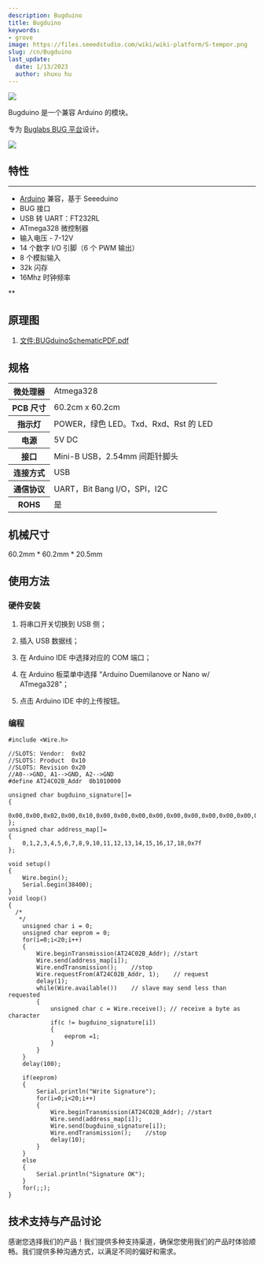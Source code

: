 ```yaml
---
description: Bugduino
title: Bugduino
keywords:
- grove
image: https://files.seeedstudio.com/wiki/wiki-platform/S-tempor.png
slug: /cn/Bugduino
last_update:
  date: 1/13/2023
  author: shuxu hu
---
```

![](https://files.seeedstudio.com/wiki/Bugduino/img/Bugduino-V2r0-Front.jpg)

Bugduino 是一个兼容 Arduino 的模块。

专为 [Buglabs BUG 平台](http://www.buglabs.net/)设计。

[![](https://files.seeedstudio.com/wiki/Seeed-WiKi/docs/images/300px-Get_One_Now_Banner-ragular.png)](https://www.seeedstudio.com/Bugduino-V2.0-p-863.html)

## 特性
---
*   [Arduino](https://arduino.cc) 兼容，基于 Seeeduino
*   BUG 接口
*   USB 转 UART：FT232RL
*   ATmega328 微控制器
*   输入电压 - 7-12V
*   14 个数字 I/O 引脚（6 个 PWM 输出）
*   8 个模拟输入
*   32k 闪存
*   16Mhz 时钟频率

**

## 原理图

1.  [文件:BUGduinoSchematicPDF.pdf](https://files.seeedstudio.com/wiki/Bugduino/res/BUGduinoSchematicPDF.pdf)

## 规格

<table cellpadding="1" cellspacing="1">
<tr>
<th scope="row">微处理器</th>
<td>Atmega328</td>
</tr>
<tr>
<th scope="row">PCB 尺寸</th>
<td>60.2cm x 60.2cm</td>
</tr>
<tr>
<th scope="row">指示灯</th>
<td>POWER，绿色 LED。Txd、Rxd、Rst 的 LED</td>
</tr>
<tr>
<th scope="row">电源</th>
<td>5V DC</td>
</tr>
<tr>
<th scope="row">接口</th>
<td>Mini-B USB，2.54mm 间距针脚头</td>
</tr>
<tr>
<th scope="row">连接方式</th>
<td>USB</td>
</tr>
<tr>
<th scope="row">通信协议</th>
<td>UART，Bit Bang I/O，SPI，I2C</td>
</tr>
<tr>
<th scope="row">ROHS</th>
<td>是</td>
</tr>
</table>

## 机械尺寸

60.2mm * 60.2mm * 20.5mm

## 使用方法

### 硬件安装

1. 将串口开关切换到 USB 侧；

2. 插入 USB 数据线；

3. 在 Arduino IDE 中选择对应的 COM 端口；

4. 在 Arduino 板菜单中选择 "Arduino Duemilanove or Nano w/ ATmega328"；

5. 点击 Arduino IDE 中的上传按钮。

### 编程
```
#include <Wire.h>

//SLOTS: Vendor:  0x02
//SLOTS: Product  0x10
//SLOTS: Revision 0x20
//A0-->GND, A1-->GND, A2-->GND
#define AT24C02B_Addr  0b1010000

unsigned char bugduino_signature[]=
{
    0x00,0x00,0x02,0x00,0x10,0x00,0x00,0x00,0x00,0x00,0x00,0x00,0x00,0x00,0x0b,0x16,0x00,0x00,0x00,0x0f
};
unsigned char address_map[]=
{
    0,1,2,3,4,5,6,7,8,9,10,11,12,13,14,15,16,17,18,0x7f
};

void setup()
{
    Wire.begin();
    Serial.begin(38400);
}
void loop()
{
  /*
   */
    unsigned char i = 0;
    unsigned char eeprom = 0;
    for(i=0;i<20;i++)
    {
        Wire.beginTransmission(AT24C02B_Addr); //start
        Wire.send(address_map[i]);
        Wire.endTransmission();    //stop
        Wire.requestFrom(AT24C02B_Addr, 1);    // request
        delay(1);
        while(Wire.available())    // slave may send less than requested
        {
            unsigned char c = Wire.receive(); // receive a byte as character
            if(c != bugduino_signature[i])
            {
                eeprom =1;
            }
        }
    }
    delay(100);

    if(eeprom)
    {
        Serial.println("Write Signature");
        for(i=0;i<20;i++)
        {
            Wire.beginTransmission(AT24C02B_Addr); //start
            Wire.send(address_map[i]);
            Wire.send(bugduino_signature[i]);
            Wire.endTransmission();    //stop
            delay(10);
        }
    }
    else
    {
        Serial.println("Signature OK");
    }
    for(;;);
}
```

## 技术支持与产品讨论

感谢您选择我们的产品！我们提供多种支持渠道，确保您使用我们的产品时体验顺畅。我们提供多种沟通方式，以满足不同的偏好和需求。

<div class="button_tech_support_container">
<a href="https://forum.seeedstudio.com/" class="button_forum"></a> 
<a href="https://www.seeedstudio.com/contacts" class="button_email"></a>
</div>

<div class="button_tech_support_container">
<a href="https://discord.gg/eWkprNDMU7" class="button_discord"></a> 
<a href="https://github.com/Seeed-Studio/wiki-documents/discussions/69" class="button_discussion"></a>
</div>